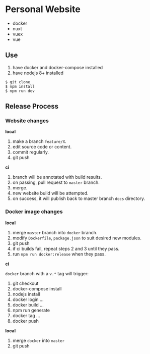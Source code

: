 # Personal Website

- docker
- nuxt
- vuex
- vue

## Use

1. have docker and docker-compose installed
2. have nodejs 8+ installed

```
$ git clone
$ npm install
$ npm run dev
```

## Release Process

### Website changes

__local__

1. make a branch `feature/X`.
2. edit source code or content.
3. commit regularly.
4. git push

__ci__

1. branch will be annotated with build results.
2. on passing, pull request to `master` branch.
3. merge.
4. new website build will be attempted.
5. on success, it will publish back to master branch `docs` directory.

### Docker image changes

__local__

1. merge `master` branch into `docker` branch.
2. modify `Dockerfile`, `package.json` to suit desired new modules.
3. git push
4. if ci builds fail, repeat steps 2 and 3 until they pass.
5. run `npm run docker:release` when they pass.

__ci__

`docker` branch with a `v.*` tag will trigger:

1. git checkout
2. docker-compose install
3. nodejs install
4. docker login ...
5. docker build ...
6. npm run generate
7. docker tag ...
8. docker push

__local__

1. merge `docker` into `master`
2. git push
